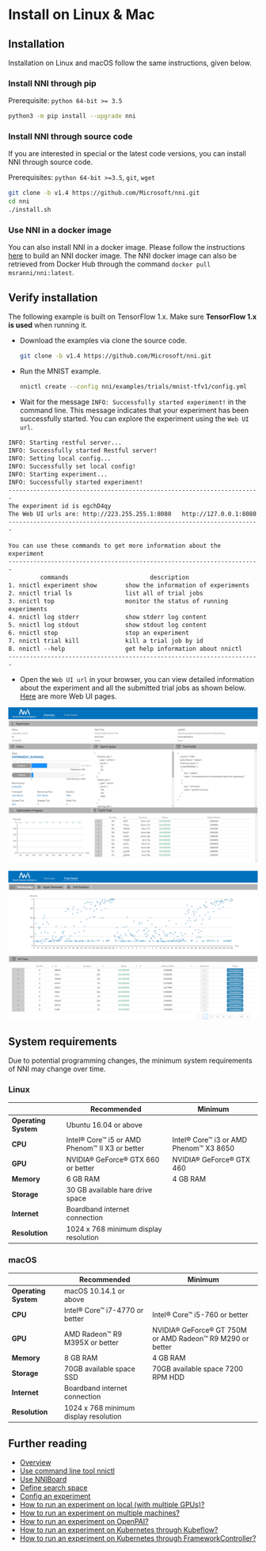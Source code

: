 # Install on Linux & Mac

## Installation

Installation on Linux and macOS follow the same instructions, given below.

### Install NNI through pip

  Prerequisite: `python 64-bit >= 3.5`

  ```bash
  python3 -m pip install --upgrade nni
  ```

### Install NNI through source code

  If you are interested in special or the latest code versions, you can install NNI through source code.

  Prerequisites: `python 64-bit >=3.5`, `git`, `wget`

  ```bash
  git clone -b v1.4 https://github.com/Microsoft/nni.git
  cd nni
  ./install.sh
  ```

### Use NNI in a docker image

  You can also install NNI in a docker image. Please follow the instructions [here](https://github.com/Microsoft/nni/tree/master/deployment/docker/README.md) to build an NNI docker image. The NNI docker image can also be retrieved from Docker Hub through the command `docker pull msranni/nni:latest`.

## Verify installation

The following example is built on TensorFlow 1.x. Make sure **TensorFlow 1.x is used** when running it.

* Download the examples via clone the source code.

  ```bash
  git clone -b v1.4 https://github.com/Microsoft/nni.git
  ```

* Run the MNIST example.

  ```bash
  nnictl create --config nni/examples/trials/mnist-tfv1/config.yml
  ```

* Wait for the message `INFO: Successfully started experiment!` in the command line. This message indicates that your experiment has been successfully started. You can explore the experiment using the `Web UI url`.

```text
INFO: Starting restful server...
INFO: Successfully started Restful server!
INFO: Setting local config...
INFO: Successfully set local config!
INFO: Starting experiment...
INFO: Successfully started experiment!
-----------------------------------------------------------------------
The experiment id is egchD4qy
The Web UI urls are: http://223.255.255.1:8080   http://127.0.0.1:8080
-----------------------------------------------------------------------

You can use these commands to get more information about the experiment
-----------------------------------------------------------------------
         commands                       description
1. nnictl experiment show        show the information of experiments
2. nnictl trial ls               list all of trial jobs
3. nnictl top                    monitor the status of running experiments
4. nnictl log stderr             show stderr log content
5. nnictl log stdout             show stdout log content
6. nnictl stop                   stop an experiment
7. nnictl trial kill             kill a trial job by id
8. nnictl --help                 get help information about nnictl
-----------------------------------------------------------------------
```

* Open the `Web UI url` in your browser, you can view detailed information about the experiment and all the submitted trial jobs as shown below. [Here](../Tutorial/WebUI.md) are more Web UI pages.

![overview](../../img/webui_overview_page.png)

![detail](../../img/webui_trialdetail_page.png)

## System requirements

Due to potential programming changes, the minimum system requirements of NNI may change over time.

### Linux

|                      | Recommended                                    | Minimum                                |
| -------------------- | ---------------------------------------------- | -------------------------------------- |
| **Operating System** | Ubuntu 16.04 or above                          |
| **CPU**              | Intel® Core™ i5 or AMD Phenom™ II X3 or better | Intel® Core™ i3 or AMD Phenom™ X3 8650 |
| **GPU**              | NVIDIA® GeForce® GTX 660 or better             | NVIDIA® GeForce® GTX 460               |
| **Memory**           | 6 GB RAM                                       | 4 GB RAM                               |
| **Storage**          | 30 GB available hare drive space               |
| **Internet**         | Boardband internet connection                  |
| **Resolution**       | 1024 x 768 minimum display resolution          |

### macOS

|                      | Recommended                           | Minimum                                                   |
| -------------------- | ------------------------------------- | --------------------------------------------------------- |
| **Operating System** | macOS 10.14.1 or above                |
| **CPU**              | Intel® Core™ i7-4770 or better        | Intel® Core™ i5-760 or better                             |
| **GPU**              | AMD Radeon™ R9 M395X or better        | NVIDIA® GeForce® GT 750M or AMD Radeon™ R9 M290 or better |
| **Memory**           | 8 GB RAM                              | 4 GB RAM                                                  |
| **Storage**          | 70GB available space SSD              | 70GB available space 7200 RPM HDD                         |
| **Internet**         | Boardband internet connection         |
| **Resolution**       | 1024 x 768 minimum display resolution |

## Further reading

* [Overview](../Overview.md)
* [Use command line tool nnictl](Nnictl.md)
* [Use NNIBoard](WebUI.md)
* [Define search space](SearchSpaceSpec.md)
* [Config an experiment](ExperimentConfig.md)
* [How to run an experiment on local (with multiple GPUs)?](../TrainingService/LocalMode.md)
* [How to run an experiment on multiple machines?](../TrainingService/RemoteMachineMode.md)
* [How to run an experiment on OpenPAI?](../TrainingService/PaiMode.md)
* [How to run an experiment on Kubernetes through Kubeflow?](../TrainingService/KubeflowMode.md)
* [How to run an experiment on Kubernetes through FrameworkController?](../TrainingService/FrameworkControllerMode.md)
